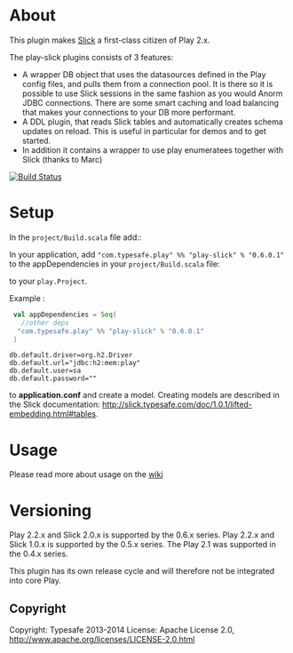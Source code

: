 # About

This plugin makes [Slick](http://slick.typesafe.com/) a first-class citizen of Play 2.x.

The play-slick plugins consists of 3 features: 
 - A wrapper DB object that uses the datasources defined in the Play config files, and pulls them from a connection pool. It is there so it is possible to use Slick sessions in the same fashion as you would Anorm JDBC connections. There are some smart caching and load balancing that makes your connections to your DB more performant.
 - A DDL plugin, that reads Slick tables and automatically creates schema updates on reload. This is useful in particular for demos and to get started.
 - In addition it contains a wrapper to use play enumeratees together with Slick (thanks to Marc)

[![Build Status](https://travis-ci.org/playframework/play-slick.png?branch=master)](https://travis-ci.org/playframework/play-slick)

# Setup

In the `project/Build.scala` file add::

In your application, add `"com.typesafe.play" %% "play-slick" % "0.6.0.1"` to the appDependencies in your `project/Build.scala` file:

to your `play.Project`.

Example :

```scala
 val appDependencies = Seq(
   //other deps
  "com.typesafe.play" %% "play-slick" % "0.6.0.1" 
 )
```

```
db.default.driver=org.h2.Driver
db.default.url="jdbc:h2:mem:play"
db.default.user=sa
db.default.password=""
```
to **application.conf** and create a model. Creating models are described in the Slick documentation: http://slick.typesafe.com/doc/1.0.1/lifted-embedding.html#tables. 

# Usage
Please read more about usage on the [wiki](https://github.com/freekh/play-slick/wiki/Usage)

# Versioning
Play 2.2.x and Slick 2.0.x is supported by the 0.6.x series.
Play 2.2.x and Slick 1.0.x is supported by the 0.5.x series.
The Play 2.1 was supported in the 0.4.x series.

This plugin has its own release cycle and will therefore not be integrated into core Play.


Copyright
---------

Copyright: Typesafe 2013-2014
License: Apache License 2.0, http://www.apache.org/licenses/LICENSE-2.0.html
